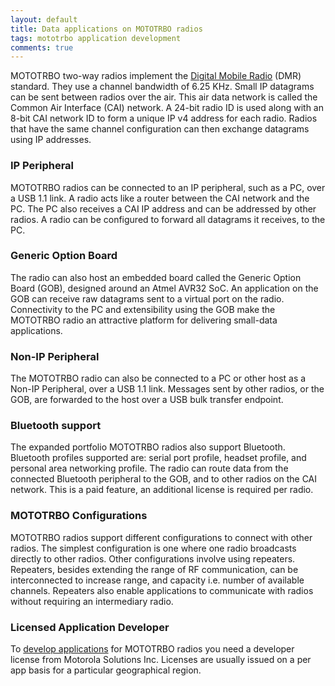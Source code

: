 ```yaml
---
layout: default
title: Data applications on MOTOTRBO radios
tags: mototrbo application development
comments: true
---
```


MOTOTRBO two-way radios implement the [Digital Mobile Radio](http://dmrassociation.org/) (DMR) standard. They use a channel bandwidth of 6.25 KHz. Small IP datagrams can be sent between radios over the air. This air data network is called the Common Air Interface (CAI) network. A 24-bit radio ID is used along with an 8-bit CAI network ID to form a unique IP v4 address for each radio. Radios that have the same channel configuration can then exchange datagrams using IP addresses.

### IP Peripheral

MOTOTRBO radios can be connected to an IP peripheral, such as a PC, over a USB 1.1 link. A radio acts like a router between the CAI network and the PC. The PC also receives a CAI IP address and can be addressed by other radios. A radio can be configured to forward all datagrams it receives, to the PC.

### Generic Option Board

The radio can also host an embedded board called the Generic Option Board (GOB), designed around an Atmel AVR32 SoC. An application on the GOB can receive raw datagrams sent to a virtual port on the radio. Connectivity to the PC and extensibility using the GOB make the MOTOTRBO radio an attractive platform for delivering small-data applications.

### Non-IP Peripheral

The MOTOTRBO radio can also be connected to a PC or other host as a Non-IP Peripheral, over a USB 1.1 link. Messages sent by other radios, or the GOB, are forwarded to the host over a USB bulk transfer endpoint.

### Bluetooth support

The expanded portfolio MOTOTRBO radios also support Bluetooth. Bluetooth profiles supported are: serial port profile, headset profile, and personal area networking profile. The radio can route data from the connected Bluetooth peripheral to the GOB, and to other radios on the CAI network. This is a paid feature, an additional license is required per radio.

### MOTOTRBO Configurations

MOTOTRBO radios support different configurations to connect with other radios. The simplest configuration is one where one radio broadcasts directly to other radios. Other configurations involve using repeaters. Repeaters, besides extending the range of RF communication, can be interconnected to increase range, and capacity i.e. number of available channels. Repeaters also enable applications to communicate with radios without requiring an intermediary radio.

### Licensed Application Developer

To [develop applications](https://www.motorolasolutions.com/content/dam/msi/docs/partners/developer-program/adk_overview.pdf) for MOTOTRBO radios you need a developer license from Motorola Solutions Inc. Licenses are usually issued on a per app basis for a particular geographical region.
